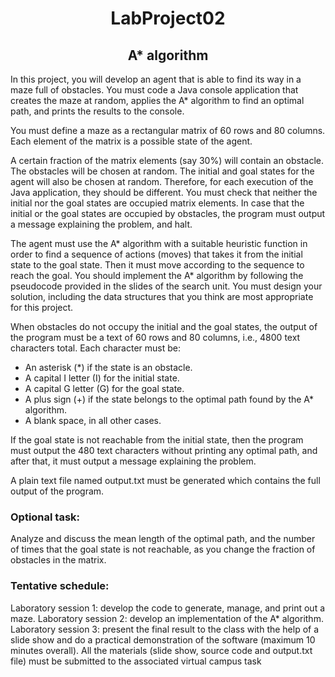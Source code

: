 <div align=center>
  <h1> LabProject02 </h1>
  <h2> A* algorithm </h2>
</div>

In this project, you will develop an agent that is able to find its way in a maze 
full of obstacles. You must code a Java console application that creates the maze at 
random, applies the A* algorithm to find an optimal path, and prints the results to the 
console.

You must define a maze as a rectangular matrix of 60 rows and 80 columns. 
Each element of the matrix is a possible state of the agent.

A certain fraction of the matrix elements (say 30%) will contain an obstacle. The 
obstacles will be chosen at random. The initial and goal states for the agent will also be 
chosen at random. Therefore, for each execution of the Java application, they should be 
different. You must check that neither the initial nor the goal states are occupied matrix 
elements. In case that the initial or the goal states are occupied by obstacles, the 
program must output a message explaining the problem, and halt.

The agent must use the A* algorithm with a suitable heuristic function in order 
to find a sequence of actions (moves) that takes it from the initial state to the goal state. 
Then it must move according to the sequence to reach the goal. You should implement 
the A* algorithm by following the pseudocode provided in the slides of the search unit. 
You must design your solution, including the data structures that you think are most 
appropriate for this project.

When obstacles do not occupy the initial and the goal states, the output of the 
program must be a text of 60 rows and 80 columns, i.e., 4800 text characters total.
Each character must be:
 - An asterisk (*) if the state is an obstacle. 
 - A capital I letter (I) for the initial state. 
 - A capital G letter (G) for the goal state. 
 - A plus sign (+) if the state belongs to the optimal path found by the A* algorithm. 
 - A blank space, in all other cases.

If the goal state is not reachable from the initial state, then the program must 
output the 480 text characters without printing any optimal path, and after that, it must 
output a message explaining the problem.

A plain text file named output.txt must be generated which contains the full 
output of the program.

### Optional task:
Analyze and discuss the mean length of the optimal path, and the number of 
times that the goal state is not reachable, as you change the fraction of obstacles in the 
matrix.

### Tentative schedule: 
Laboratory session 1: develop the code to generate, manage, and print out a 
maze.
 Laboratory session 2: develop an implementation of the A* algorithm. 
 Laboratory session 3: present the final result to the class with the help of a slide 
show and do a practical demonstration of the software (maximum 10 minutes overall). 
All the materials (slide show, source code and output.txt file) must be submitted to the 
associated virtual campus task

